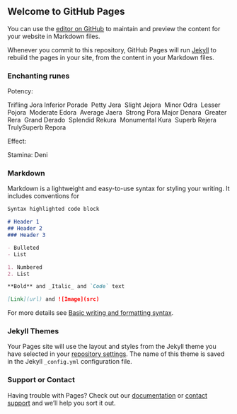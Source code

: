 ## Welcome to GitHub Pages

You can use the [editor on GitHub](https://github.com/vivainio/eso/edit/gh-pages/index.md) to maintain and preview the content for your website in Markdown files.

Whenever you commit to this repository, GitHub Pages will run [Jekyll](https://jekyllrb.com/) to rebuild the pages in your site, from the content in your Markdown files.

### Enchanting runes

Potency:


Trifling 	Jora
Inferior 	Porade 
Petty 	Jera 
Slight 	Jejora 
Minor 	Odra 
Lesser 	Pojora 
Moderate 	Edora 
Average 	Jaera 
Strong 	Pora
Major 	Denara 
Greater 	Rera 
Grand 	Derado 
Splendid 	Rekura 
Monumental 	Kura 
Superb 	Rejera 
TrulySuperb 	Repora

Effect:

Stamina: Deni






### Markdown

Markdown is a lightweight and easy-to-use syntax for styling your writing. It includes conventions for

```markdown
Syntax highlighted code block

# Header 1
## Header 2
### Header 3

- Bulleted
- List

1. Numbered
2. List

**Bold** and _Italic_ and `Code` text

[Link](url) and ![Image](src)
```

For more details see [Basic writing and formatting syntax](https://docs.github.com/en/github/writing-on-github/getting-started-with-writing-and-formatting-on-github/basic-writing-and-formatting-syntax).

### Jekyll Themes

Your Pages site will use the layout and styles from the Jekyll theme you have selected in your [repository settings](https://github.com/vivainio/eso/settings/pages). The name of this theme is saved in the Jekyll `_config.yml` configuration file.

### Support or Contact

Having trouble with Pages? Check out our [documentation](https://docs.github.com/categories/github-pages-basics/) or [contact support](https://support.github.com/contact) and we’ll help you sort it out.
